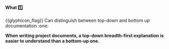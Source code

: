 <div id="title">

#### What :one:

</div>
<span id="outcomes">{{glyphicon_flag}} Can distinguish between top-down and bottom up documentation :one:</span>

<div id="body">

**When writing project documents, a top-down breadth-first explanation is easier to understand than a bottom-up one.**
 

</div>

<div id="extras">
</div>